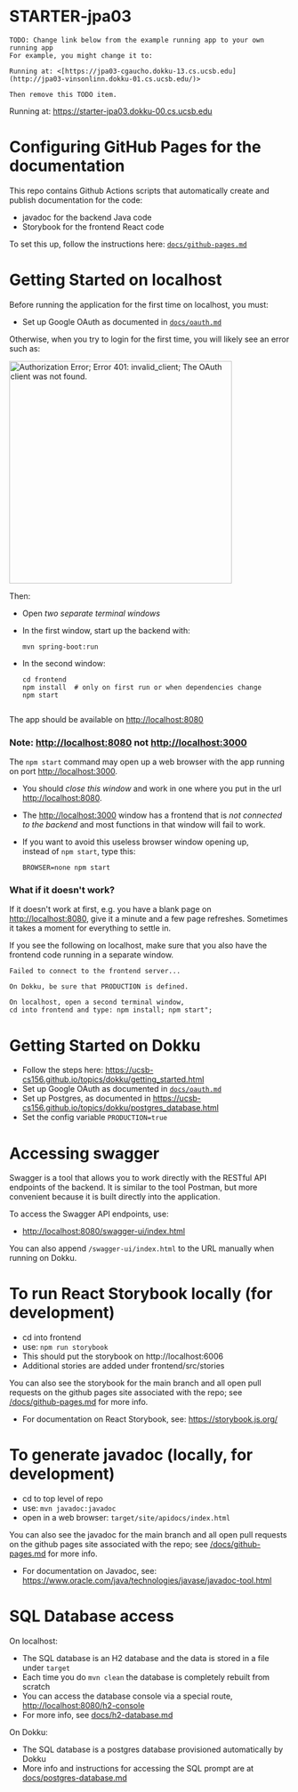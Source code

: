# STARTER-jpa03

```
TODO: Change link below from the example running app to your own running app
For example, you might change it to:

Running at: <[https://jpa03-cgaucho.dokku-13.cs.ucsb.edu](http://jpa03-vinsonlinn.dokku-01.cs.ucsb.edu/)>

Then remove this TODO item.
```

Running at: <https://starter-jpa03.dokku-00.cs.ucsb.edu>

# Configuring GitHub Pages for the documentation

This repo contains Github Actions scripts that automatically create and publish documentation for the code:
* javadoc for the backend Java code
* Storybook for the frontend React code

To set this up, follow the instructions here: [`docs/github-pages.md`](docs/github-pages.md)

# Getting Started on localhost

Before running the application for the first time on localhost, you must: 

* Set up Google OAuth as documented in [`docs/oauth.md`](docs/oauth.md) 

Otherwise, when you try to login for the first time, you 
will likely see an error such as:

<img src="https://user-images.githubusercontent.com/1119017/149858436-c9baa238-a4f7-4c52-b995-0ed8bee97487.png" alt="Authorization Error; Error 401: invalid_client; The OAuth client was not found." width="400"/>

Then:

* Open *two separate terminal windows*  
* In the first window, start up the backend with:
  ``` 
  mvn spring-boot:run
  ```
* In the second window:
  ```
  cd frontend
  npm install  # only on first run or when dependencies change
  npm start
  ```
  
  
  ```

The app should be available on <http://localhost:8080>

### Note: <http://localhost:8080> not <http://localhost:3000> 

The `npm start` command may open up a web browser with the app running on port <http://localhost:3000>.

* You should *close this window* and work in one where you put in the url <http://localhost:8080>.  
* The <http://localhost:3000> window has a frontend that is *not connected to the backend* and most
  functions in that window will fail to work.
* If you want to avoid this useless browser window opening up, <br />
  instead of `npm start`, type this:

  ```
  BROWSER=none npm start
  ```
  
### What if it doesn't work?

If it doesn't work at first, e.g. you have a blank page on  <http://localhost:8080>, give it a minute and a few page refreshes.  Sometimes it takes a moment for everything to settle in.

If you see the following on localhost, make sure that you also have the frontend code running in a separate window.

```
Failed to connect to the frontend server... 

On Dokku, be sure that PRODUCTION is defined. 

On localhost, open a second terminal window, 
cd into frontend and type: npm install; npm start";
```

# Getting Started on Dokku

* Follow the steps here: <https://ucsb-cs156.github.io/topics/dokku/getting_started.html>
* Set up Google OAuth as documented in [`docs/oauth.md`](docs/oauth.md) 
* Set up Postgres, as documented in  <https://ucsb-cs156.github.io/topics/dokku/postgres_database.html>
* Set the config variable `PRODUCTION=true`

# Accessing swagger

Swagger is a tool that allows you to work directly with the RESTful API endpoints of the backend.
It is similar to the tool Postman, but more convenient because it is built directly into the application.

To access the Swagger API endpoints, use:

* <http://localhost:8080/swagger-ui/index.html>

You can also append `/swagger-ui/index.html` to the URL manually when running on Dokku.

# To run React Storybook locally (for development)

* cd into frontend
* use: `npm run storybook`
* This should put the storybook on http://localhost:6006
* Additional stories are added under frontend/src/stories

You can also see the storybook for the main branch and all open pull requests on the 
github pages site associated with the repo; see [/docs/github-pages.md](/docs/github-pages.md) for more info.

* For documentation on React Storybook, see: <https://storybook.js.org/>

# To generate javadoc (locally, for development)

* cd to top level of repo
* use: `mvn javadoc:javadoc`
* open in a web browser: `target/site/apidocs/index.html`

You can also see the javadoc for the main branch and all open pull requests on the 
github pages site associated with the repo; see [/docs/github-pages.md](/docs/github-pages.md) for more info.

* For documentation on Javadoc, see: <https://www.oracle.com/java/technologies/javase/javadoc-tool.html>

# SQL Database access

On localhost:
* The SQL database is an H2 database and the data is stored in a file under `target`
* Each time you do `mvn clean` the database is completely rebuilt from scratch
* You can access the database console via a special route, <http://localhost:8080/h2-console>
* For more info, see [docs/h2-database.md](/docs/h2-database.md)

On Dokku:
* The SQL database is a postgres database provisioned automatically by Dokku
* More info and instructions for accessing the SQL prompt are at [docs/postgres-database.md](/docs/postgres-database.md)
